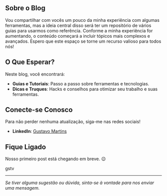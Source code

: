 ## Sobre o Blog

Vou compartilhar com vocês um pouco da minha experiência com algumas ferramentas, mas a ideia central disso será ter um repositório de vários guias para usarmos como referência. Conforme a minha experiência for aumentando, o conteúdo começará a incluir tópicos mais complexos e avançados. Espero que este espaço se torne um recurso valioso para todos nós!

## O Que Esperar?

Neste blog, você encontrará:

- **Guias e Tutoriais**: Passo a passo sobre ferramentas e tecnologias.
- **Dicas e Truques**: Hacks e conselhos para otimizar seu trabalho e suas ferramentas.

## Conecte-se Conosco

Para não perder nenhuma atualização, siga-me nas redes sociais!

- **LinkedIn**: [Gustavo Martins](https://linkedin.com/in/gustavdlima)

## Fique Ligado

Nosso primeiro post está chegando em breve. 😉

gstv

---

_Se tiver alguma sugestão ou dúvida, sinta-se à vontade para nos enviar uma mensagem._
